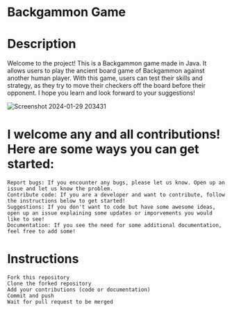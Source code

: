# Backgammon Game

# Description

Welcome to the project! This is a Backgammon game made in Java. It allows users to play the ancient board game of Backgammon against another human player. With this game, users can test their skills and strategy, as they try to move their checkers off the board before their opponent. I hope you learn and look forward to your suggestions!

![Screenshot 2024-01-29 203431](https://github.com/piersdeshmukh/Backgammon-Game/assets/158027859/b906d209-256f-480b-948f-03086daa6e78)


# I welcome any and all contributions! Here are some ways you can get started:

    Report bugs: If you encounter any bugs, please let us know. Open up an issue and let us know the problem.
    Contribute code: If you are a developer and want to contribute, follow the instructions below to get started!
    Suggestions: If you don't want to code but have some awesome ideas, open up an issue explaining some updates or imporvements you would like to see!
    Documentation: If you see the need for some additional documentation, feel free to add some!

# Instructions

    Fork this repository
    Clone the forked repository
    Add your contributions (code or documentation)
    Commit and push
    Wait for pull request to be merged

